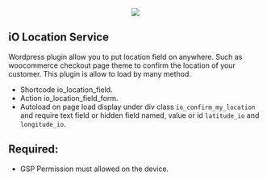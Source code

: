 
<p align="center"><img src="https://iotech.co.th/wp-content/uploads/2018/01/cropped-Group-12-1.png"></p>

## iO Location Service

Wordpress plugin allow you to put location field on anywhere. Such as woocommerce checkout page theme to confirm the location of your customer.
This plugin is allow to load by many method.
- Shortcode io_location_field.
- Action io_location_field_form.
- Autoload on page load display under div class ``io_confirm_my_location`` and require text field or hidden field named, value or id ``latitude_io`` and ``longitude_io``.

## Required:
- GSP Permission must allowed on the device.
